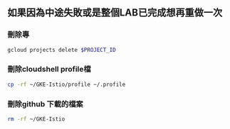 ## 如果因為中途失敗或是整個LAB已完成想再重做一次

### 刪除專
```bash
gcloud projects delete $PROJECT_ID
```

### 刪除cloudshell profile檔
```bash
cp -rf ~/GKE-Istio/profile ~/.profile
```

### 刪除github 下載的檔案
```bash
rm -rf ~/GKE-Istio
```
